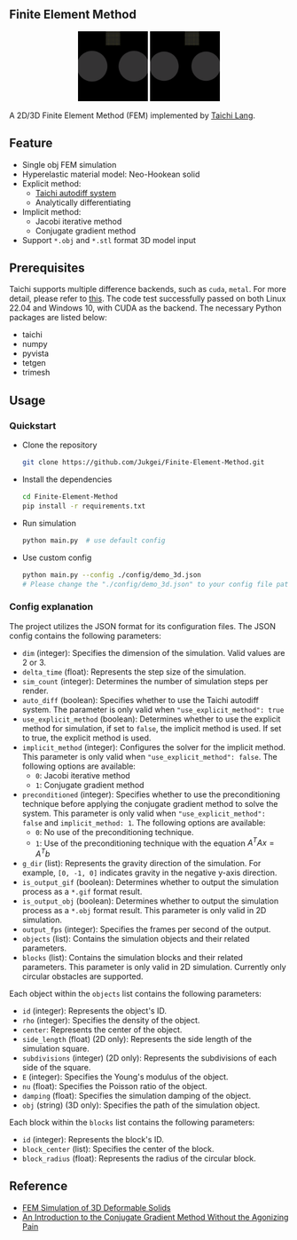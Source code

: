 ## Finite Element Method
<p align=center id="slideshow">
 <img src=demo/demo1_2d.gif width="25%" height="25%"/>

 <img src=demo/demo2_2d.gif width="25%" height="25%"/>
</p>

A 2D/3D Finite Element Method (FEM) implemented by [Taichi Lang](https://github.com/taichi-dev/taichi).

## Feature

- Single obj FEM simulation
- Hyperelastic material model: Neo-Hookean solid
- Explicit method:
  - [Taichi autodiff system](https://docs.taichi-lang.org/docs/differentiable_programming#limitations-of-taichi-autodiff-system)
  - Analytically differentiating
- Implicit method: 
  - Jacobi iterative method
  - Conjugate gradient method
- Support `*.obj` and `*.stl` format 3D model input

## Prerequisites

Taichi supports multiple difference backends, such as `cuda`, `metal`. For more detail, please refer to [this](https://docs.taichi-lang.org/docs/hello_world#supported-systems-and-backends).
The code test successfully passed on both Linux 22.04 and Windows 10, with CUDA as the backend. The necessary Python packages are listed below:
- taichi
- numpy
- pyvista
- tetgen
- trimesh

## Usage

### Quickstart
- Clone the repository
  ```bash
  git clone https://github.com/Jukgei/Finite-Element-Method.git
  ```
- Install the dependencies
  ```bash
  cd Finite-Element-Method
  pip install -r requirements.txt
  ```
- Run simulation
  ```bash
  python main.py  # use default config
  ```
- Use custom config
  ```bash
  python main.py --config ./config/demo_3d.json 
  # Please change the "./config/demo_3d.json" to your config file path
  ```
### Config explanation
The project utilizes the JSON format for its configuration files. The JSON config contains the following parameters:
- `dim` (integer): Specifies the dimension of the simulation. Valid values are 2 or 3.
- `delta_time` (float): Represents the step size of the simulation.
- `sim_count` (integer): Determines the number of simulation steps per render.
- `auto_diff` (boolean): Specifies whether to use the Taichi autodiff system. The parameter is only valid when `"use_explicit_method": true`
- `use_explicit_method` (boolean): Determines whether to use the explicit method for simulation, if set to `false`, the implicit method is used. If set to true, the explicit method is used.
- `implicit_method` (integer): Configures the solver for the implicit method. This parameter is only valid when `"use_explicit_method": false`. The following options are available:
  - `0`: Jacobi iterative method
  - `1`: Conjugate gradient method
- `preconditioned` (integer): Specifies whether to use the preconditioning technique before applying the conjugate gradient method to solve the system. 
This parameter is only valid when `"use_explicit_method": false` and `implicit_method: 1`. The following options are available:
  - `0`: No use of the preconditioning technique.
  - `1`: Use of the preconditioning technique with the equation $A^TAx = A^Tb$
- `g_dir` (list): Represents the gravity direction of the simulation. For example, `[0, -1, 0]` indicates gravity in the negative y-axis direction.
- `is_output_gif` (boolean): Determines whether to output the simulation process as a `*.gif` format result.
- `is_output_obj` (boolean): Determines whether to output the simulation process as a `*.obj` format result.
This parameter is only valid in 2D simulation.
- `output_fps` (integer): Specifies the frames per second of the output.
- `objects` (list): Contains the simulation objects and their related parameters.
- `blocks` (list): Contains the simulation blocks and their related parameters.
This parameter is only valid in 2D simulation. Currently only circular obstacles are supported.

Each object within the `objects` list contains the following parameters:
- `id` (integer): Represents the object's ID.
- `rho` (integer): Specifies the density of the object.
- `center`: Represents the center of the object.
- `side_length` (float) (2D only): Represents the side length of the simulation square.
- `subdivisions` (integer) (2D only): Represents the subdivisions of each side of the square.
- `E` (integer): Specifies the Young's modulus of the object.
- `nu` (float): Specifies the Poisson ratio of the object.
- `damping` (float): Specifies the simulation damping of the object.
- `obj` (string) (3D only): Specifies the path of the simulation object. 

Each block within the `blocks` list contains the following parameters:
- `id` (integer): Represents the block's ID.
- `block_center` (list): Specifies the center of the block.
- `block_radius` (float): Represents the radius of the circular block.

  
## Reference
- [FEM Simulation of 3D Deformable Solids](https://viterbi-web.usc.edu/~jbarbic/femdefo/)
- [An Introduction to the Conjugate Gradient Method Without the Agonizing Pain](https://www.cs.cmu.edu/~quake-papers/painless-conjugate-gradient.pdf)
